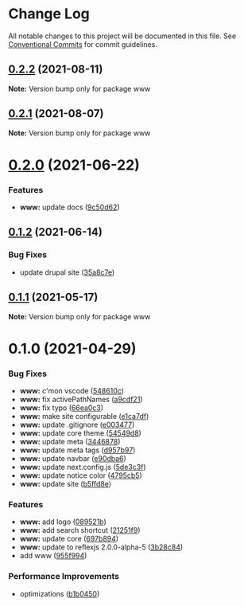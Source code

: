 # Change Log

All notable changes to this project will be documented in this file.
See [Conventional Commits](https://conventionalcommits.org) for commit guidelines.

## [0.2.2](https://github.com/chapter-three/next-drupal/compare/www@0.2.1...www@0.2.2) (2021-08-11)

**Note:** Version bump only for package www





## [0.2.1](https://github.com/chapter-three/next-drupal/compare/www@0.2.0...www@0.2.1) (2021-08-07)

**Note:** Version bump only for package www





# [0.2.0](https://github.com/chapter-three/next-drupal/compare/www@0.1.2...www@0.2.0) (2021-06-22)


### Features

* **www:** update docs ([9c50d62](https://github.com/chapter-three/next-drupal/commit/9c50d62f455702431d131de7641c6c0fdcf0da67))





## [0.1.2](https://github.com/chapter-three/next-drupal/compare/www@0.1.1...www@0.1.2) (2021-06-14)


### Bug Fixes

* update drupal site ([35a8c7e](https://github.com/chapter-three/next-drupal/commit/35a8c7e8c7a7378bb001eda8eef66315d5769589))





## [0.1.1](https://github.com/chapter-three/next-drupal/compare/www@0.1.0...www@0.1.1) (2021-05-17)

**Note:** Version bump only for package www





# 0.1.0 (2021-04-29)


### Bug Fixes

* **www:** c'mon vscode ([548610c](https://github.com/chapter-three/next-drupal/commit/548610c6bb2a19fbdab756c97016f74973049043))
* **www:** fix activePathNames ([a9cdf21](https://github.com/chapter-three/next-drupal/commit/a9cdf21493a55245141dd1e28e731198227c4f2d))
* **www:** fix typo ([66ea0c3](https://github.com/chapter-three/next-drupal/commit/66ea0c3697b5b7373a7e1cabade048e706c161bb))
* **www:** make site configurable ([e1ca7df](https://github.com/chapter-three/next-drupal/commit/e1ca7dfc668d9a58753ddd22a4e5d8f0393fc60c))
* **www:** update .gitignore ([e003477](https://github.com/chapter-three/next-drupal/commit/e003477f534f5effd1b60bc8a5463da953025a97))
* **www:** update core theme ([54549d8](https://github.com/chapter-three/next-drupal/commit/54549d8c471002f4f8c3f8412a6b55f2feee94a5))
* **www:** update meta ([3446878](https://github.com/chapter-three/next-drupal/commit/3446878737869d8d531bd6a186bbd12576b461f7))
* **www:** update meta tags ([d957b97](https://github.com/chapter-three/next-drupal/commit/d957b97c4fd0376091d344835a9eb7fad4a0aa31))
* **www:** update navbar ([e90dba6](https://github.com/chapter-three/next-drupal/commit/e90dba612c3786bcc982082269cb13238f9e5c9a))
* **www:** update next.config.js ([5de3c3f](https://github.com/chapter-three/next-drupal/commit/5de3c3fb06f73e7c9ce05d03c036f326249b8aac))
* **www:** update notice color ([4795cb5](https://github.com/chapter-three/next-drupal/commit/4795cb5aa0fde2ee762eff4cad771366145e3eec))
* **www:** update site ([b5ffd8e](https://github.com/chapter-three/next-drupal/commit/b5ffd8e9bfdf1037bb27729d1edf1dc3f0e48b06))


### Features

* **www:** add logo ([089521b](https://github.com/chapter-three/next-drupal/commit/089521b0d231e27aa052e8b64e447c994b8b2ac5))
* **www:** add search shortcut ([21251f9](https://github.com/chapter-three/next-drupal/commit/21251f91079ebebbd0e6e9c9f451a1590d8ed82e))
* **www:** update core ([697b894](https://github.com/chapter-three/next-drupal/commit/697b894ea5adc4c8f5bfec167fa877ea12b6de68))
* **www:** update to reflexjs 2.0.0-alpha-5 ([3b28c84](https://github.com/chapter-three/next-drupal/commit/3b28c84e9b7eefd4892aaf22dea0dd2512091b93))
* add www ([955f994](https://github.com/chapter-three/next-drupal/commit/955f9947a84111c0e00b86bd3b9af5e255791de8))


### Performance Improvements

* optimizations ([b1b0450](https://github.com/chapter-three/next-drupal/commit/b1b04504f797feae32486db1a724b2ff58c3b091))

